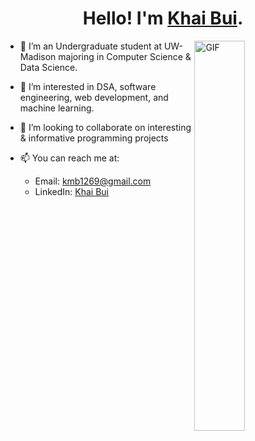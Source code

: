 <h1 align="center"> Hello! I'm <a href="https://www.linkedin.com/in/khai-m-bui" >Khai Bui</a>.</h1>

<a><img width="40%" align="right" alt="GIF" src="https://media.giphy.com/media/8uYzXfxgXZZw9Em2Ok/giphy.gif"></a>

- 🌱 I’m an Undergraduate student at UW-Madison majoring in Computer Science & Data Science.

- 👀 I’m interested in DSA, software engineering, web development, and machine learning.

- 💞️ I’m looking to collaborate on interesting & informative programming projects

- 📫 You can reach me at: 
    - Email: [kmb1269@gmail.com](mailto:kmb1269@gmail.com) 
    - LinkedIn: [Khai Bui](https://www.linkedin.com/in/khai-m-bui)


<!---
GuyBritish/GuyBritish is a ✨ special ✨ repository because its `README.md` (this file) appears on your GitHub profile.
You can click the Preview link to take a look at your changes.
--->
